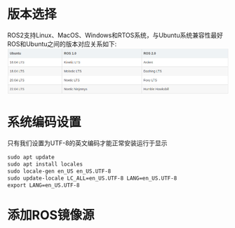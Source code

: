 <!--
 * @Description : 
 * @Author      : Yufeng Zhang
 * @Date: 2023-09-15 11:21:57
 * @LastEditTime: 2023-09-18 11:21:34
-->
# 版本选择
ROS2支持Linux、MacOS、Windows和RTOS系统，与Ubuntu系统兼容性最好   
ROS和Ubuntu之间的版本对应关系如下:
![ROS与Ubuntu版本关系](images/image.png)

# 系统编码设置
只有我们设置为UTF-8的英文编码才能正常安装运行于显示
```
sudo apt update
sudo apt install locales
sudo locale-gen en_US en_US.UTF-8
sudo update-locale LC_ALL=en_US.UTF-8 LANG=en_US.UTF-8
export LANG=en_US.UTF-8
```

# 添加ROS镜像源
